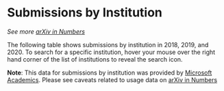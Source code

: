 # Submissions by Institution

_See more [arXiv in Numbers](/about/reports/2020_usage)_

The following table shows submissions by institution in 2018, 2019, and 2020. To search for a specific institution, hover your mouse over the right hand corner of the list of institutions to reveal the search icon.

**Note**: This data for submissions by institution was provided by [Microsoft Academics](https://academic.microsoft.com/home). Please see caveats related to usage data on [arXiv in Numbers](/about/reports/2020_usage)

<script type='text/javascript' src='https://tableau.cornell.edu/javascripts/api/viz_v1.js'></script>
<div class='tableauPlaceholder' style='width: 742px; height: 599px;'>
  <object class='tableauViz' width='742' height='599' style='display:none;'>
  <param name='host_url' value='https%3A%2F%2Ftableau.cornell.edu%2F' />
  <param name='embed_code_version' value='3' />
  <param name='site_root' value='' />
  <param name='name' value='arXivPapersByInst&#47;Sheet1' />
  <param name='tabs' value='no' />
  <param name='toolbar' value='yes' />
  <param name='showAppBanner' value='false' />
  </object>
</div>
